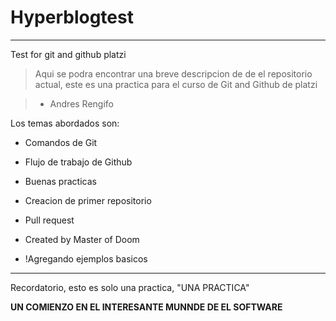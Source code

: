 # Hyperblogtest 

------------


Test for git and github platzi

>  Aqui se podra encontrar una breve descripcion de de el repositorio actual, este es una practica para el curso de Git and Github de platzi

> - Andres Rengifo

Los temas abordados son:

* Comandos de Git

* Flujo de trabajo de Github

* Buenas practicas 

* Creacion de primer repositorio

* Pull request

* Created by Master of Doom 

* !Agregando ejemplos basicos
------------



Recordatorio, esto es solo una practica, "UNA PRACTICA" 

**UN COMIENZO EN EL INTERESANTE MUNNDE DE EL SOFTWARE**